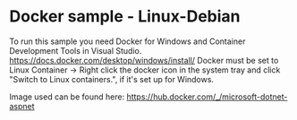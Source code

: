 # Docker sample - Linux-Debian

To run this sample you need Docker for Windows and Container Development Tools in Visual Studio.  https://docs.docker.com/desktop/windows/install/
Docker must be set to Linux Container -> Right click the docker icon in the system tray and click "Switch to Linux containers.", if it's set up for Windows.

Image used can be found here: https://hub.docker.com/_/microsoft-dotnet-aspnet
